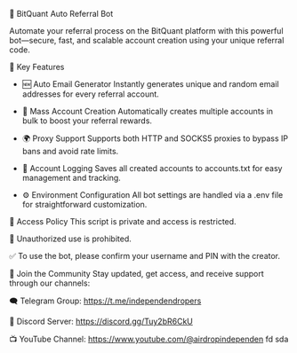 🚀 BitQuant Auto Referral Bot

Automate your referral process on the BitQuant platform with this powerful bot—secure, fast, and scalable account creation using your unique referral code.

🔧 Key Features
- 🆕 Auto Email Generator
Instantly generates unique and random email addresses for every referral account.

- 🔁 Mass Account Creation
Automatically creates multiple accounts in bulk to boost your referral rewards.

- 🌍 Proxy Support
Supports both HTTP and SOCKS5 proxies to bypass IP bans and avoid rate limits.

- 📑 Account Logging
Saves all created accounts to accounts.txt for easy management and tracking.

- ⚙️ Environment Configuration
All bot settings are handled via a .env file for straightforward customization.

🔐 Access Policy
This script is private and access is restricted.

🚫 Unauthorized use is prohibited.

✅ To use the bot, please confirm your username and PIN with the creator.

📣 Join the Community
Stay updated, get access, and receive support through our channels:

🗨️ Telegram Group: https://t.me/independendropers

💬 Discord Server: https://discord.gg/Tuy2bR6CkU

📺 YouTube Channel: https://www.youtube.com/@airdropindependen
fd
sda

